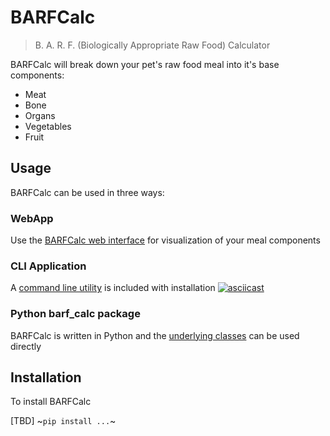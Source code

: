 # BARFCalc
> B. A. R. F. (Biologically Appropriate Raw Food) Calculator

BARFCalc will break down your pet's raw food meal into it's base components:
* Meat
* Bone
* Organs
* Vegetables
* Fruit

## Usage
BARFCalc can be used in three ways:
### WebApp

  Use the [BARFCalc web interface](https://barfcalc.streamlit.app/) for visualization of your meal components
  
### CLI Application

  A [command line utility](barf_calc/scripts/bc.py) is included with installation
  [![asciicast](https://asciinema.org/a/py6p4FfYyUelojNQpzkddTo6F.svg)](https://asciinema.org/a/py6p4FfYyUelojNQpzkddTo6F)
  
  
### Python barf_calc package

  BARFCalc is written in Python and the [underlying classes](barf_calc) can be used directly

## Installation
To install BARFCalc

[TBD] ~`pip install ...`~
